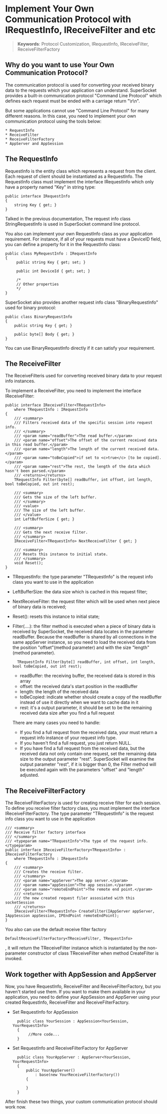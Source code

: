 # Implement Your Own Communication Protocol with IRequestInfo, IReceiveFilter and etc

> __Keywords__: Protocol Customization, IRequestInfo, IReceiveFilter, ReceiveFilterFactory
> 
## Why do you want to use Your Own Communication Protocol?

The communication protocol is used for converting your received binary data to the requests which your application can understand. SuperSocket provides a built-in communication protocol "Command Line Protocol" which defines each request must be ended with a carriage return "\r\n".

But some applications cannot use "Command Line Protocol" for many different reasons. In this case, you need to implement your own communication protocol using the tools below:

    * RequestInfo
    * ReceiveFilter
    * ReceiveFilterFactory
    * AppServer and AppSession


## The RequestInfo
RequestInfo is the entity class which represents a request from the client. Each request of client should be instantiated as a RequestInfo. The RequestInfo class must implement the interface IRequestInfo which only have a property named "Key" in string type:

    public interface IRequestInfo
    {
        string Key { get; }
    }

Talked in the previous documentation, The request info class StringRequestInfo is used in SuperSocket command line protocol.

You also can implement your own RequestInfo class as your application requirement. For instance, if all of your requests must have a DeviceID field, you can define a property for it in the RequestInfo class:

    public class MyRequestInfo : IRequestInfo
    {
         public string Key { get; set; }

         public int DeviceId { get; set; }

         /*
         // Other properties
         */
    }

SuperSocket also provides another request info class "BinaryRequestInfo" used for binary protocol:

    public class BinaryRequestInfo
    {
        public string Key { get; }
        
        public byte[] Body { get; }
    }

You can use BinaryRequestInfo directly if it can satisfy your requirement.

## The ReceiveFilter

The ReceiveFilteris used for converting received binary data to your request info instances.

To implement a ReceiveFilter, you need to implement the interface IReceiveFilter<TRequestInfo>:

    public interface IReceiveFilter<TRequestInfo>
        where TRequestInfo : IRequestInfo
    {
        /// <summary>
        /// Filters received data of the specific session into request info.
        /// </summary>
        /// <param name="readBuffer">The read buffer.</param>
        /// <param name="offset">The offset of the current received data in this read buffer.</param>
        /// <param name="length">The length of the current received data.</param>
        /// <param name="toBeCopied">if set to <c>true</c> [to be copied].</param>
        /// <param name="rest">The rest, the length of the data which hasn't been parsed.</param>
        /// <returns></returns>
        TRequestInfo Filter(byte[] readBuffer, int offset, int length, bool toBeCopied, out int rest);

        /// <summary>
        /// Gets the size of the left buffer.
        /// </summary>
        /// <value>
        /// The size of the left buffer.
        /// </value>
        int LeftBufferSize { get; }

        /// <summary>
        /// Gets the next receive filter.
        /// </summary>
        IReceiveFilter<TRequestInfo> NextReceiveFilter { get; }

        /// <summary>
        /// Resets this instance to initial state.
        /// </summary>
        void Reset();
    }

* TRequestInfo: the type parameter "TRequestInfo" is the request info class you want to use in the application

* LeftBufferSize: the data size which is cached in this request filter;
* NextReceiveFilter: the request filter which will be used when next piece of binary data is received;
* Reset(): resets this instance to initial state;
* Filter(....): the filter method is executed when a piece of binary data is received by SuperSocket, the received data locates in the parameter readBuffer. Because the readBuffer is shared by all connections in the same appServer instance, so you need to load the received data from the position "offset"(method parameter) and with the size "length" (method parameter).


        TRequestInfo Filter(byte[] readBuffer, int offset, int length, bool toBeCopied, out int rest);


  * readBuffer: the receiving buffer, the received data is stored in this array
  * offset: the received data's start position in the readBuffer
  * length: the length of the received data
  * toBeCopied: indicate whether should create a copy of the readBuffer instead of use it directly when we want to cache data in it
  * rest: it's a output parameter, it should be set to be the remaining received data size after you find a full request

  There are many cases you need to handle:

  * If you find a full request from the received data, your must return a request info instance of your request info type.
  * If you haven't find a full request, you just return NULL.
  * If you have find a full request from the received data, but the received data not only contain one request, set the remaining data size to the output parameter "rest". SuperSocket will examine the output parameter "rest", if it is bigger than 0, the Filter method will be executed again with the parameters "offset" and "length" adjusted.

## The ReceiveFilterFactory
The ReceiveFilterFactory is used for creating receive filter for each session.
To define you receive filter factory class, you must implement the interface IReceiveFilterFactory<TRequestInfo>. The type parameter "TRequestInfo" is the request info class you want to use in the application

    /// <summary>
    /// Receive filter factory interface
    /// </summary>
    /// <typeparam name="TRequestInfo">The type of the request info.</typeparam>
    public interface IReceiveFilterFactory<TRequestInfo> : IReceiveFilterFactory
        where TRequestInfo : IRequestInfo
    {
        /// <summary>
        /// Creates the receive filter.
        /// </summary>
        /// <param name="appServer">The app server.</param>
        /// <param name="appSession">The app session.</param>
        /// <param name="remoteEndPoint">The remote end point.</param>
        /// <returns>
        /// the new created request filer assosiated with this socketSession
        /// </returns>
        IReceiveFilter<TRequestInfo> CreateFilter(IAppServer appServer, IAppSession appSession, IPEndPoint remoteEndPoint);
    }


You also can use the default receive filter factory 

    DefaultReceiveFilterFactory<TReceiveFilter, TRequestInfo>

, it will return the TReceiveFilter instance which is instantiated by the non-parameter constructor of class TReceiveFilter when method CreateFilter is invoked.


## Work together with AppSession and AppServer

Now, you have RequestInfo, ReceiveFilter and ReceiveFilterFactory, but you haven't started use them.
If you want to make them available in your application, you need to define your AppSession and AppServer using your created RequestInfo, ReceiveFilter and ReceiveFilterFactory.

* Set RequestInfo for AppSession

        public class YourSession : AppSession<YourSession, YourRequestInfo>
        {
             //More code...
        }


* Set RequestInfo and ReceiveFilterFactory for AppServer

        public class YourAppServer : AppServer<YourSession, YourRequestInfo>
        {
            public YourAppServer()
                : base(new YourReceiveFilterFactory())
            {
            
            }
        }


After finish these two things, your custom communication protocol should work now.